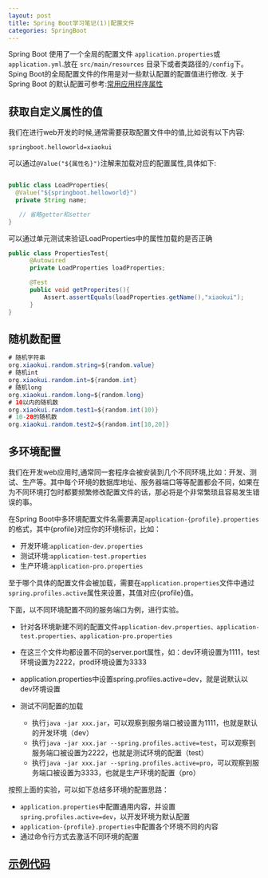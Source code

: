 ```yaml
---
layout: post
title: Spring Boot学习笔记(1)|配置文件
categories: SpringBoot
---
```


Spring Boot 使用了一个全局的配置文件 ``application.properties``或``application.yml``.放在 ``src/main/resources`` 目录下或者类路径的``/config``下。Sping Boot的全局配置文件的作用是对一些默认配置的配置值进行修改.
关于Spring Boot 的默认配置可参考:[常用应用程序属性](https://docs.spring.io/spring-boot/docs/current/reference/html/common-application-properties.html)

## 获取自定义属性的值
我们在进行web开发的时候,通常需要获取配置文件中的值,比如说有以下内容:
```
springboot.helloworld=xiaokui
```
可以通过``@Value("${属性名}")``注解来加载对应的配置属性,具体如下:
```java

public class LoadProperties{
  @Value("${springboot.helloworld}")
  private String name;

   // 省略getter和setter
}
```
可以通过单元测试来验证LoadProperties中的属性加载的是否正确
```java
public class PropertiesTest{
      @Autowired
      private LoadProperties loadProperties;

      @Test
      public void getProperites(){
          Assert.assertEquals(loadProperties.getName(),"xiaokui");
      }
}
```
## 随机数配置
```java
# 随机字符串
org.xiaokui.random.string=${random.value}
# 随机int
org.xiaokui.random.int=${random.int}
# 随机long
org.xiaokui.random.long=${random.long}
# 10以内的随机数
org.xiaokui.random.test1=${random.int(10)}
# 10-20的随机数
org.xiaokui.random.test2=${random.int[10,20]}
```

## 多环境配置
 我们在开发web应用时,通常同一套程序会被安装到几个不同环境,比如：开发、测试、生产等。其中每个环境的数据库地址、服务器端口等等配置都会不同，如果在为不同环境打包时都要频繁修改配置文件的话，那必将是个非常繁琐且容易发生错误的事。

 在Spring Boot中多环境配置文件名需要满足``application-{profile}.properties``的格式，其中{profile}对应你的环境标识，比如：

 - 开发环境:``application-dev.properties``
 - 测试环境:``application-test.properties``
 - 生产环境:``application-pro.properties``

 至于哪个具体的配置文件会被加载，需要在``application.properties``文件中通过``spring.profiles.active``属性来设置，其值对应{profile}值。

 下面，以不同环境配置不同的服务端口为例，进行实验。

 - 针对各环境新建不同的配置文件``application-dev.properties、application-test.properties、application-pro.properties``
 - 在这三个文件均都设置不同的server.port属性，如：dev环境设置为1111，test环境设置为2222，prod环境设置为3333

 - application.properties中设置spring.profiles.active=dev，就是说默认以dev环境设置

 - 测试不同配置的加载
   - 执行``java -jar xxx.jar``，可以观察到服务端口被设置为1111，也就是默认的开发环境（dev）
   - 执行``java -jar xxx.jar --spring.profiles.active=test``，可以观察到服务端口被设置为2222，也就是测试环境的配置（test）
   - 执行``java -jar xxx.jar --spring.profiles.active=pro``，可以观察到服务端口被设置为3333，也就是生产环境的配置（pro）

按照上面的实验，可以如下总结多环境的配置思路：
- ``application.properties``中配置通用内容，并设置``spring.profiles.active=dev``，以开发环境为默认配置
- ``application-{profile}.properties``中配置各个环境不同的内容
- 通过命令行方式去激活不同环境的配置

## [示例代码](https://github.com/xiaokuicui/spring-boot-cloud-learning-examples/tree/master/spring-boot-web)
